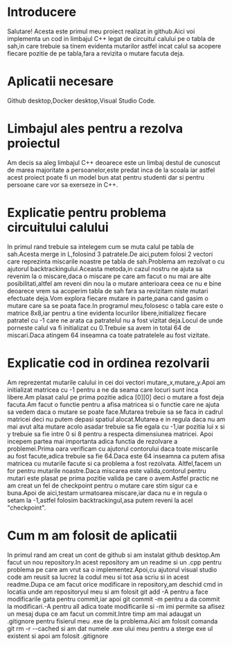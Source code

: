 # Introducere
Salutare! Acesta este primul meu proiect realizat in github.Aici voi implementa un cod in limbajul C++ legat de circuitul calului pe o tabla de sah,in care trebuie sa tinem evidenta mutarilor astfel incat calul sa acopere fiecare pozitie de pe tabla,fara a revizita o mutare facuta deja.
# Aplicatii necesare
Github desktop,Docker desktop,Visual Studio Code.
# Limbajul ales pentru a rezolva proiectul
Am decis sa aleg limbajul C++ deoarece este un limbaj destul de cunoscut de marea majoritate a persoanelor,este predat inca de la scoala iar astfel acest proiect poate fi un model bun atat pentru studenti dar si pentru persoane care vor sa exerseze in C++.
# Explicatie pentru problema circuitului calului
In primul rand trebuie sa intelegem cum se muta calul pe tabla de sah.Acesta merge in L,folosind 3 patratele.De aici,putem folosi 2 vectori care reprezinta miscarile noastre pe tabla de sah.Problema am rezolvat o cu ajutorul backtrackingului.Aceasta metoda,in cazul nostru ne ajuta sa revenim la o miscare,daca o miscare pe care am facut o nu mai are alte posibilitati,altfel am reveni din nou la o mutare anterioara ceea ce nu e bine deoarece vrem sa acoperim tabla de sah fara sa revizitam niste mutari efectuate deja.Vom explora fiecare mutare in parte,pana cand gasim o mutare care sa se poata face.In programul meu,folosesc o tabla care este o matrice 8x8,iar pentru a tine evidenta locurilor libere,initializez fiecare patratel cu -1 care ne arata ca patratelul nu a fost vizitat deja.Locul de unde porneste calul va fi initializat cu 0.Trebuie sa avem in total 64 de miscari.Daca atingem 64 inseamna ca toate patratelele au fost vizitate.
# Explicatie cod in ordinea rezolvarii
Am reprezentat mutarile calului in cei doi vectori mutare_x,mutare_y.Apoi am initializat matricea cu -1 pentru a ne da seama care locuri sunt inca libere.Am plasat calul pe prima pozitie adica [0][0] deci o mutare a fost deja facuta.Am facut o functie pentru a afisa matricea si o functie care ne ajuta sa vedem daca o mutare se poate face.Mutarea trebuie sa se faca in cadrul matricei deci nu putem depasi spatiul alocat.Mutarea e in regula daca nu am mai avut alta mutare acolo asadar trebuie sa fie egala cu -1,iar pozitia lui x si y trebuie sa fie intre 0 si 8 pentru a respecta dimensiunea matricei.
Apoi incepem partea mai importanta adica functia de rezolvare a problemei.Prima oara verificam cu ajutorul contorului daca toate miscarile au fost facute,adica trebuie sa fie 64.Daca este 64 inseamna ca putem afisa matricea cu mutarile facute si ca problema a fost rezolvata.
Altfel,facem un for pentru mutarile noastre.Daca miscarea este valida,contorul pentru mutari este plasat pe prima pozitie valida pe care o avem.Astfel practic ne am creat un fel de checkpoint pentru o mutare care stim sigur ca e buna.Apoi de aici,testam urmatoarea miscare,iar daca nu e in regula o setam la -1,astfel folosim backtrackingul,asa putem reveni la acel "checkpoint".
# Cum m am folosit de aplicatii
In primul rand am creat un cont de github si am instalat github desktop.Am facut un nou repository.In acest repository am un readme si un .cpp pentru problema pe care am vrut sa o implementez.Apoi,cu ajutorul visual studio code am reusit sa lucrez la codul meu si tot asa scriu si in acest readme.Dupa ce am facut orice modificare in repository,am deschid cmd in locatia unde am repositoryul meu si am folosit git add -A pentru a face modificarile gata pentru commit,iar apoi git commit -m pentru a da commit la modificari.-A pentru all adica toate modificarile si -m imi permite sa afisez un mesaj dupa ce am facut un commit.Intre timp am mai adaugat un .gitignore pentru fisierul meu .exe de la problema.Aici am folosit comanda git rm -r --cached  si am dat numele .exe ului meu pentru a sterge exe ul existent si apoi am folosit .gitignore